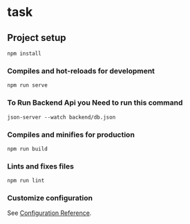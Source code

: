 # task

## Project setup
```
npm install
```

### Compiles and hot-reloads for development
```
npm run serve
```

### To Run Backend Api you Need to run this command
```
json-server --watch backend/db.json
```

### Compiles and minifies for production
```
npm run build
```

### Lints and fixes files
```
npm run lint
```

### Customize configuration
See [Configuration Reference](https://cli.vuejs.org/config/).
